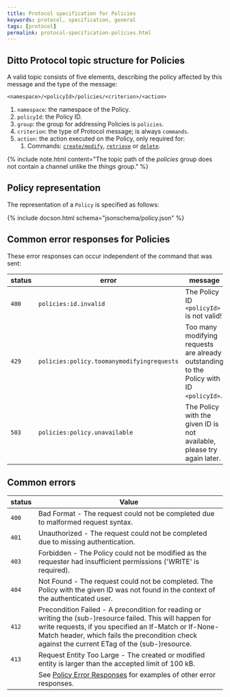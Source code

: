 ```yaml
---
title: Protocol specification for Policies
keywords: protocol, specification, general
tags: [protocol]
permalink: protocol-specification-policies.html
---
```



## Ditto Protocol topic structure for Policies

A valid topic consists of five elements, describing the policy affected by this message and the type of the message:

```
<namespace>/<policyId>/policies/<criterion>/<action>
```

1. `namespace`: the namespace of the Policy.
2. `policyId`: the Policy ID.
3. `group`: the group for addressing Policies is `policies`.
4. `criterion`: the type of Protocol message; is always `commands`.
5. `action`: the action executed on the Policy, only required for:
    1. Commands: [`create/modify`](protocol-specification-policies-create-or-modify.html),
       [`retrieve`](protocol-specification-policies-retrieve.html) or
       [`delete`](protocol-specification-policies-delete.html).
       
{% include note.html content="The topic path of the *policies* group does not contain a channel unlike the *things* group." %}
  
## Policy representation

The representation of a `Policy` is specified as follows:

{% include docson.html schema="jsonschema/policy.json" %}

## Common error responses for Policies

These error responses can occur independent of the command that was sent:

| status | error                   | message                   |
|--------|-------------------------|---------------------------|
| `400`  | `policies:id.invalid`     | The Policy ID `<policyId>` is not valid! |
| `429`  | `policies:policy.toomanymodifyingrequests`     | Too many modifying requests are already outstanding to the Policy with ID `<policyId>`. |
| `503`  | `policies:policy.unavailable` | The Policy with the given ID is not available, please try again later. |


## Common errors

| **status** | Value                    |
|------------|--------------------------|
|    `400`   | Bad Format - The request could not be completed due to malformed request syntax. |
|    `401`   | Unauthorized - The request could not be completed due to missing authentication.       |
|    `403`   | Forbidden - The Policy could not be modified as the requester had insufficient permissions ('WRITE' is required).          |
|    `404`   | Not Found - The request could not be completed. The Policy with the given ID was not found in the context of the authenticated user.  |
|    `412`   | Precondition Failed - A precondition for reading or writing the (sub-)resource failed. This will happen for write requests, if you specified an If-Match or If-None-Match header, which fails the precondition check against the current ETag of the (sub-)resource.  |
|    `413`   | Request Entity Too Large - The created or modified entity is larger than the accepted limit of 100 kB.  |
|            | See [Policy Error Responses](protocol-examples-errorresponses.html) for examples of other error responses. |